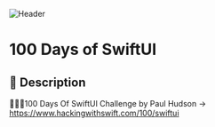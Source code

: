![Header](https://img.shields.io/badge/completion-19%2F100-orange)
# 100 Days of SwiftUI
## 📖 Description
👨🏻‍💻100 Days Of SwiftUI Challenge by Paul Hudson -> https://www.hackingwithswift.com/100/swiftui